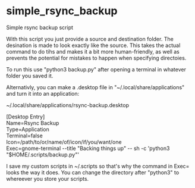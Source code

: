 # simple_rsync_backup
Simple rsync backup script

With this script you just provide a source and destination folder. The desination is made to look exactly like the source. This takes the actual command to do tihs and makes it a bit more human-friendly, as well as prevents the potential for mistakes to happen when specifying directoies.

To run this use "python3 backup.py" after opening a terminal in whatever folder you saved it.

Alternativly, you can make a .desktop file in "~/.local/share/applications" and turn it into an application:

~/.local/share/applications/rsync-backup.desktop

[Desktop Entry]<br />
Name=Rsync Backup<br />
Type=Application<br />
Terminal=false<br />
Icon=/path/to/or/name/of/icon/if/you/want/one<br />
Exec=gnome-terminal --title "Backing things up" -- sh -c 'python3 "$HOME/.scripts/backup.py"'<br />

I save my custom scripts in ~/.scripts so that's why the command in Exec= looks the way it does. You can change the directory after "python3" to whereever you store your scripts.

